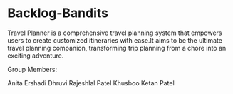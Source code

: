# Backlog-Bandits
Travel Planner is a comprehensive travel planning system that empowers users to create customized itineraries with ease.It aims to be the ultimate travel planning companion, transforming trip planning from a chore into an exciting adventure.



Group Members: 

Anita Ershadi
Dhruvi Rajeshlal Patel
Khusboo Ketan Patel
